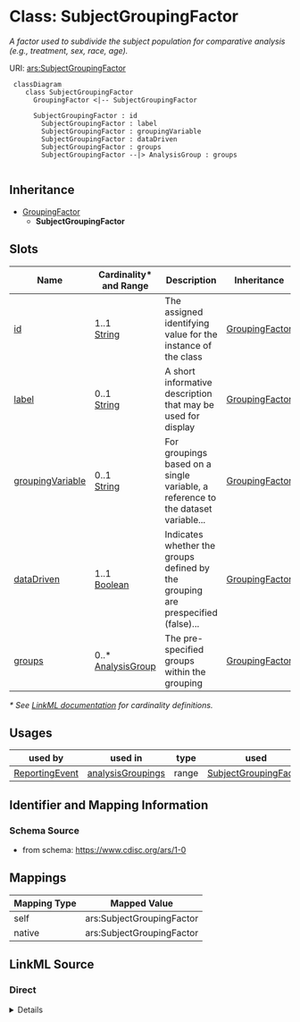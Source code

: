 # Class: SubjectGroupingFactor

_A factor used to subdivide the subject population for comparative analysis (e.g., treatment, sex, race, age)._




URI: [ars:SubjectGroupingFactor](https://www.cdisc.org/ars/1-0/SubjectGroupingFactor)




```mermaid
 classDiagram
    class SubjectGroupingFactor
      GroupingFactor <|-- SubjectGroupingFactor

      SubjectGroupingFactor : id
        SubjectGroupingFactor : label
        SubjectGroupingFactor : groupingVariable
        SubjectGroupingFactor : dataDriven
        SubjectGroupingFactor : groups
        SubjectGroupingFactor --|> AnalysisGroup : groups
        
```




## Inheritance
* [GroupingFactor](GroupingFactor.md)
    * **SubjectGroupingFactor**



## Slots

| Name | Cardinality* and Range | Description | Inheritance |
| ---  | --- | --- | --- |
| [id](id.md) | 1..1 <br/> [String](String.md) | The assigned identifying value for the instance of the class | [GroupingFactor](GroupingFactor.md) |
| [label](label.md) | 0..1 <br/> [String](String.md) | A short informative description that may be used for display | [GroupingFactor](GroupingFactor.md) |
| [groupingVariable](groupingVariable.md) | 0..1 <br/> [String](String.md) | For groupings based on a single variable, a reference to the dataset variable... | [GroupingFactor](GroupingFactor.md) |
| [dataDriven](dataDriven.md) | 1..1 <br/> [Boolean](Boolean.md) | Indicates whether the groups defined by the grouping are prespecified (false)... | [GroupingFactor](GroupingFactor.md) |
| [groups](groups.md) | 0..* <br/> [AnalysisGroup](AnalysisGroup.md) | The pre-specified groups within the grouping | [GroupingFactor](GroupingFactor.md) |

_* See [LinkML documentation](https://linkml.io/linkml/schemas/slots.html#slot-cardinality) for cardinality definitions._




## Usages

| used by | used in | type | used |
| ---  | --- | --- | --- |
| [ReportingEvent](ReportingEvent.md) | [analysisGroupings](analysisGroupings.md) | range | [SubjectGroupingFactor](SubjectGroupingFactor.md) |






## Identifier and Mapping Information







### Schema Source


* from schema: https://www.cdisc.org/ars/1-0





## Mappings

| Mapping Type | Mapped Value |
| ---  | ---  |
| self | ars:SubjectGroupingFactor |
| native | ars:SubjectGroupingFactor |





## LinkML Source

<!-- TODO: investigate https://stackoverflow.com/questions/37606292/how-to-create-tabbed-code-blocks-in-mkdocs-or-sphinx -->

### Direct

<details>
```yaml
name: SubjectGroupingFactor
description: A factor used to subdivide the subject population for comparative analysis
  (e.g., treatment, sex, race, age).
from_schema: https://www.cdisc.org/ars/1-0
rank: 1000
is_a: GroupingFactor
slot_usage:
  groups:
    name: groups
    domain_of:
    - GroupingFactor
    range: AnalysisGroup

```
</details>

### Induced

<details>
```yaml
name: SubjectGroupingFactor
description: A factor used to subdivide the subject population for comparative analysis
  (e.g., treatment, sex, race, age).
from_schema: https://www.cdisc.org/ars/1-0
rank: 1000
is_a: GroupingFactor
slot_usage:
  groups:
    name: groups
    domain_of:
    - GroupingFactor
    range: AnalysisGroup
attributes:
  id:
    name: id
    description: The assigned identifying value for the instance of the class.
    from_schema: https://www.cdisc.org/ars/1-0
    rank: 1000
    identifier: true
    alias: id
    owner: SubjectGroupingFactor
    domain_of:
    - ReportingEvent
    - ReferenceDocument
    - TerminologyExtension
    - SponsorTerm
    - AnalysisCategorization
    - AnalysisCategory
    - AnalysisSet
    - DataSubset
    - GroupingFactor
    - Group
    - AnalysisMethod
    - Operation
    - ReferencedOperationRelationship
    - Analysis
    - DisplaySubSection
    - Output
    - OutputDisplay
    range: string
    required: true
  label:
    name: label
    description: A short informative description that may be used for display.
    from_schema: https://www.cdisc.org/ars/1-0
    rank: 1000
    alias: label
    owner: SubjectGroupingFactor
    domain_of:
    - AnalysisCategorization
    - AnalysisCategory
    - AnalysisSet
    - DataSubset
    - GroupingFactor
    - Group
    - AnalysisMethod
    - PageRef
    - Operation
    range: string
  groupingVariable:
    name: groupingVariable
    description: For groupings based on a single variable, a reference to the dataset
      variable upon which grouping is based.
    from_schema: https://www.cdisc.org/ars/1-0
    rank: 1000
    alias: groupingVariable
    owner: SubjectGroupingFactor
    domain_of:
    - GroupingFactor
    range: string
  dataDriven:
    name: dataDriven
    description: Indicates whether the groups defined by the grouping are prespecified
      (false) or obtained from distinct data values of the groupingVariable (true).
    from_schema: https://www.cdisc.org/ars/1-0
    rank: 1000
    alias: dataDriven
    owner: SubjectGroupingFactor
    domain_of:
    - GroupingFactor
    range: boolean
    required: true
  groups:
    name: groups
    description: The pre-specified groups within the grouping.
    from_schema: https://www.cdisc.org/ars/1-0
    rank: 1000
    multivalued: true
    list_elements_ordered: true
    alias: groups
    owner: SubjectGroupingFactor
    domain_of:
    - GroupingFactor
    range: AnalysisGroup
    inlined: true
    inlined_as_list: true

```
</details>